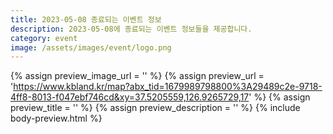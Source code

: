```yaml
---
title: 2023-05-08 종료되는 이벤트 정보
description: 2023-05-08에 종료되는 이벤트 정보들을 제공합니다.
category: event
image: /assets/images/event/logo.png
---
```

{% assign preview_image_url = '' %}
{% assign preview_url = 'https://www.kbland.kr/map?abx_tid=1679989798800%3A29489c2e-9718-4ff8-8013-f047ebf746cd&xy=37.5205559,126.9265729,17' %}
{% assign preview_title = '' %}
{% assign preview_description = '' %}
{% include body-preview.html %}